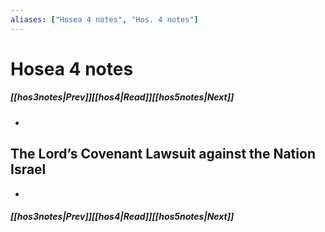 ```yaml
---
aliases: ["Hosea 4 notes", "Hos. 4 notes"]
---
```

# Hosea 4 notes
##### <span class=arrow-left></span>[[hos3notes|Prev]]<span class=navigation-separator></span>[[hos4|Read]]<span class=navigation-separator></span>[[hos5notes|Next]]<span class=arrow-right></span>
- 
## The Lord’s Covenant Lawsuit against the Nation Israel
- 
##### <span class=arrow-left></span>[[hos3notes|Prev]]<span class=navigation-separator></span>[[hos4|Read]]<span class=navigation-separator></span>[[hos5notes|Next]]<span class=arrow-right></span>